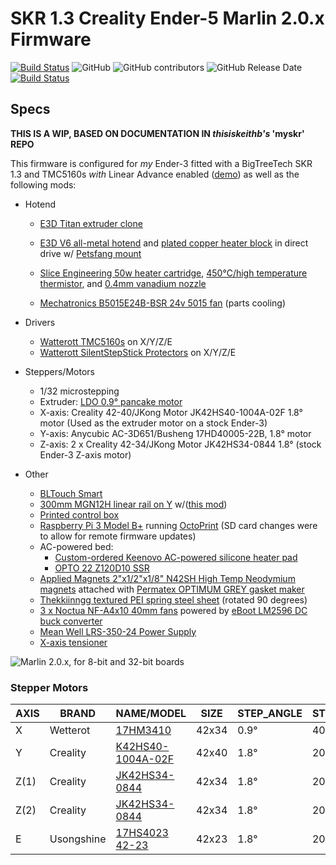 ﻿# SKR 1.3 Creality Ender-5 Marlin 2.0.x Firmware

[![Build Status](https://travis-ci.org/tharr916/Marlin.svg?branch=Ender-5-SKR-1.3-TMC2130-Linear-Advance)](https://travis-ci.org/tharr916/Marlin)
![GitHub](https://img.shields.io/github/license/marlinfirmware/marlin.svg)
![GitHub contributors](https://img.shields.io/github/contributors/marlinfirmware/marlin.svg)
![GitHub Release Date](https://img.shields.io/github/release-date/marlinfirmware/marlin.svg)
[![Build Status](https://github.com/MarlinFirmware/Marlin/workflows/CI/badge.svg?branch=bugfix-2.0.x)](https://github.com/MarlinFirmware/Marlin/actions)

## Specs

**THIS IS A WIP, BASED ON DOCUMENTATION IN _thisiskeithb's_ 'myskr' REPO**

This firmware is configured for *my* Ender-3 fitted with a BigTreeTech SKR 1.3 and TMC5160s *with* Linear Advance enabled ([demo](https://www.youtube.com/watch?v=o_MTTGHrnHk)) as well as the following mods:

* Hotend
  * [E3D Titan extruder clone](https://wiki.e3d-online.com/Titan_Assembly)
  * [E3D V6 all-metal hotend](https://e3d-online.com/v6-all-metal-hotend) and [plated copper heater block](https://e3d-online.com/v6-plated-copper-heater-block) in direct drive w/ [Petsfang mount](https://www.thingiverse.com/thing:2963434)

  * [Slice Engineering 50w heater cartridge](https://www.sliceengineering.com/shop/50w-heater-cartridge), [450°C/high temperature thermistor](https://www.sliceengineering.com/shop/high-temp-thermistor), and [0.4mm vanadium nozzle](https://www.sliceengineering.com/shop/vanadium-nozzle)
  * [Mechatronics B5015E24B-BSR 24v 5015 fan](https://www.digikey.com/product-detail/en/mechatronics-fan-group/B5015E24B-BSR/1570-1034-ND/5209731) (parts cooling)

* Drivers
  * [Watterott TMC5160s](https://shop.watterott.com/SilentStepStick-TMC5160-Stepper-motor-driver) on X/Y/Z/E
  * [Watterott SilentStepStick Protectors](https://shop.watterott.com/SilentStepStick-Protector-for-Stepper-Motor-Drivers) on X/Y/Z/E

* Steppers/Motors
  * 1/32 microstepping
  * Extruder: [LDO 0.9° pancake motor](https://ldomotors.manufacturer.globalsources.com/si/6008840349362/pdtl/Stepping-motor/1156769667/Nmea17-0.9-degree-hybrid-stepper-motor.htm)
  * X-axis: Creality 42-40/JKong Motor JK42HS40-1004A-02F 1.8° motor (Used as the extruder motor on a stock Ender-3)
  * Y-axis: Anycubic AC-3D651/Busheng 17HD40005-22B, 1.8° motor
  * Z-axis: 2 x Creality 42-34/JKong Motor JK42HS34-0844 1.8° (stock Ender-3 Z-axis motor)

* Other
  * [BLTouch Smart](https://www.antclabs.com/bltouch)
  * [300mm MGN12H linear rail on Y](https://www.amazon.com/Iverntech-Linear-Carriage-Printer-Machine/dp/B0762MPVN3/) w/([this mod](https://www.thingiverse.com/thing:2989134))
  * [Printed control box](https://www.thingiverse.com/thing:3398254)
  * [Raspberry Pi 3 Model B+](https://www.raspberrypi.org/products/raspberry-pi-3-model-b-plus/) running [OctoPrint](https://octoprint.org/) (SD card changes were to allow for remote firmware updates)
  * AC-powered bed:
    * [Custom-ordered Keenovo AC-powered silicone heater pad](https://keenovo.store/)
    * [OPTO 22 Z120D10 SSR](https://www.opto22.com/products/z120d10)
  * [Applied Magnets 2"x1/2"x1/8" N42SH High Temp Neodymium magnets](http://appliedmagnets.com/bar-magnets-2-in-x-1-2-in-x-1-8-in-high-temp-n42sh-neodymium-magnets-p-608.html) attached with [Permatex OPTIMUM GREY gasket maker](https://www.permatex.com/products/gasketing/optimum-gasket-makers/permatex-optimum-grey-gasket-maker/)
  * [Thekkiinngg textured PEI spring steel sheet](https://www.amazon.com/Thekkiinngg-Prusa-Double-Sided-Textured-Powder-Coated/dp/B07V1JYJS2/) (rotated 90 degrees)
  * [3 x Noctua NF-A4x10 40mm fans](https://noctua.at/en/nf-a4x10-flx) powered by [eBoot LM2596 DC buck converter](https://www.amazon.com/eBoot-LM2596-Converter-3-0-40V-1-5-35V/dp/B01GJ0SC2C)
  * [Mean Well LRS-350-24 Power Supply](https://www.meanwell.com/webapp/product/search.aspx?prod=LRS-350)
  * [X-axis tensioner](https://www.thingiverse.com/thing:3270228)

![Marlin 2.0.x, for 8-bit and 32-bit boards](https://i.imgur.com/JxbteZy.jpg)

### Stepper Motors

|AXIS|BRAND|NAME/MODEL|SIZE|STEP_ANGLE|STEP/REV|V_DC|MAX_AMP|τ_HOLD|
|-----|-----|----------|----|----------|--------|-------|-------|------|
| X   |Wetterot|[17HM3410](https://shop.watterott.com/Stepper-Motor-NEMA-17-400-Steps-42x34mm-2V-17A)|42x34|0.9°|400|2V|1.7A|24 Ncm|
| Y   |Creality|[K42HS40-1004A-02F](https://www.reprap.me/creality-3d-two-phase-42-40-reprap-42mm-stepper-motor-for-ender-3-3d-printer.html)|42x40|1.8°|200|2.8V|1.5A|40 Ncm|
| Z(1)|Creality|[JK42HS34-0844](https://ecksteinimg.de/Datasheet/Schrittmotor/JK42HS34-0844A/JK42HS34-0844YA-01.pdf)|42x34|1.8°|200|4.83V|1.5A|35 Ncm|
| Z(2)|Creality|[JK42HS34-0844](https://ecksteinimg.de/Datasheet/Schrittmotor/JK42HS34-0844A/JK42HS34-0844YA-01.pdf)|42x34|1.8°|200|4.83V|1.5A|35 Ncm|
| E   |Usongshine|[17HS4023 42-23](https://ae01.alicdn.com/kf/HTB1dnr6emzqK1RjSZPcq6zTepXaB.jpg)|42x23|1.8°|200|4.1V|1.0A|13 Ncm|